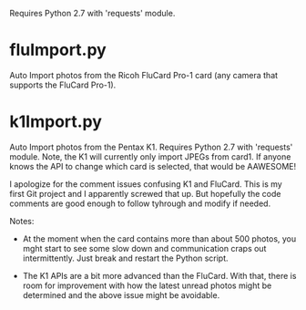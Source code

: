 Requires Python 2.7 with 'requests' module.

# fluImport.py
Auto Import photos from the Ricoh FluCard Pro-1 card (any camera that supports the FluCard Pro-1). 

# k1Import.py
Auto Import photos from the Pentax K1. Requires Python 2.7 with 'requests' module.
Note, the K1 will currently only import JPEGs from card1.  If anyone knows the API to change which card is selected, that would be AAWESOME!

I apologize for the comment issues confusing K1 and FluCard. 
This is my first Git project and I apparently screwed that up.
But hopefully the code comments are good enough to follow tyhrough and modify if needed.

Notes:
- At the moment when the card contains more than about 500 photos, you mght start to see some slow down 
and communication craps out intermittently.  Just break and restart the Python script.

- The K1 APIs are a bit more advanced than the FluCard.
With that, there is room for improvement with how the latest unread photos might be 
determined and the above issue might be avoidable.
